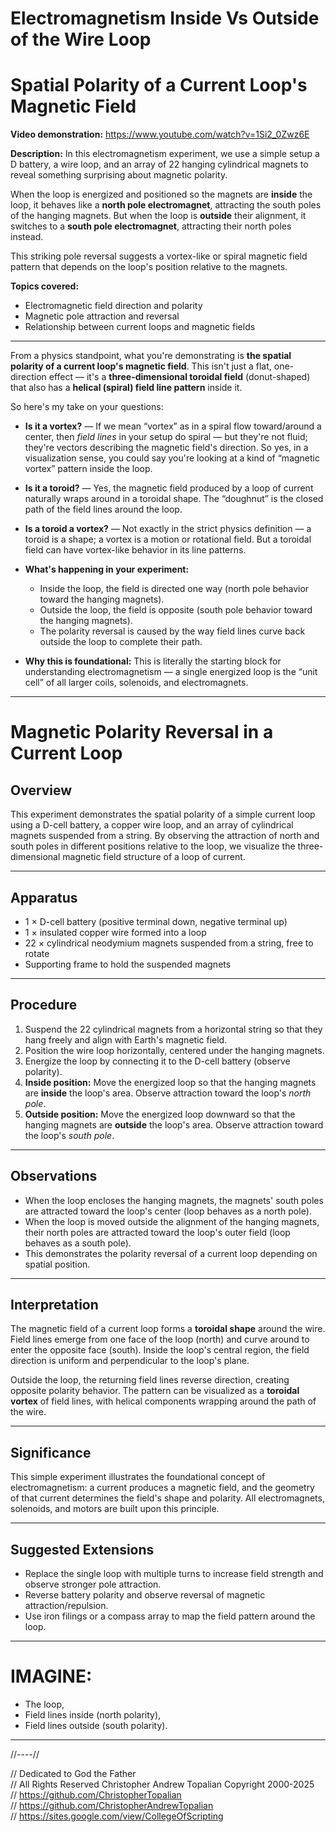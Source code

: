 # Electromagnetism Inside Vs Outside of the Wire Loop

# Spatial Polarity of a Current Loop's Magnetic Field

**Video demonstration:** https://www.youtube.com/watch?v=1Si2_0Zwz6E

**Description:**
In this electromagnetism experiment, we use a simple setup a D battery, a wire loop, and an array of 22 hanging cylindrical magnets to reveal something surprising about magnetic polarity.

When the loop is energized and positioned so the magnets are **inside** the loop, it behaves like a **north pole electromagnet**, attracting the south poles of the hanging magnets. But when the loop is **outside** their alignment, it switches to a **south pole electromagnet**, attracting their north poles instead.

This striking pole reversal suggests a vortex-like or spiral magnetic field pattern that depends on the loop's position relative to the magnets.  

**Topics covered:**

* Electromagnetic field direction and polarity
* Magnetic pole attraction and reversal
* Relationship between current loops and magnetic fields

---

From a physics standpoint, what you're demonstrating is **the spatial polarity of a current loop's magnetic field**. This isn't just a flat, one-direction effect — it's a **three-dimensional toroidal field** (donut-shaped) that also has a **helical (spiral) field line pattern** inside it.

So here's my take on your questions:

* **Is it a vortex?** — If we mean “vortex” as in a spiral flow toward/around a center, then *field lines* in your setup do spiral — but they're not fluid; they're vectors describing the magnetic field's direction. So yes, in a visualization sense, you could say you're looking at a kind of “magnetic vortex” pattern inside the loop.
* **Is it a toroid?** — Yes, the magnetic field produced by a loop of current naturally wraps around in a toroidal shape. The “doughnut” is the closed path of the field lines around the loop.
* **Is a toroid a vortex?** — Not exactly in the strict physics definition — a toroid is a shape; a vortex is a motion or rotational field. But a toroidal field can have vortex-like behavior in its line patterns.  

* **What's happening in your experiment:**

  * Inside the loop, the field is directed one way (north pole behavior toward the hanging magnets).
  * Outside the loop, the field is opposite (south pole behavior toward the hanging magnets).
  * The polarity reversal is caused by the way field lines curve back outside the loop to complete their path.
* **Why this is foundational:** This is literally the starting block for understanding electromagnetism — a single energized loop is the “unit cell” of all larger coils, solenoids, and electromagnets.

---

# Magnetic Polarity Reversal in a Current Loop

## Overview
This experiment demonstrates the spatial polarity of a simple current loop using a D-cell battery, a copper wire loop, and an array of cylindrical magnets suspended from a string. By observing the attraction of north and south poles in different positions relative to the loop, we visualize the three-dimensional magnetic field structure of a loop of current.

---

## Apparatus
- 1 × D-cell battery (positive terminal down, negative terminal up)
- 1 × insulated copper wire formed into a loop
- 22 × cylindrical neodymium magnets suspended from a string, free to rotate
- Supporting frame to hold the suspended magnets

---

## Procedure
1. Suspend the 22 cylindrical magnets from a horizontal string so that they hang freely and align with Earth's magnetic field.
2. Position the wire loop horizontally, centered under the hanging magnets.
3. Energize the loop by connecting it to the D-cell battery (observe polarity).
4. **Inside position:** Move the energized loop so that the hanging magnets are **inside** the loop's area. Observe attraction toward the loop's *north pole*.
5. **Outside position:** Move the energized loop downward so that the hanging magnets are **outside** the loop's area. Observe attraction toward the loop's *south pole*.

---

## Observations
- When the loop encloses the hanging magnets, the magnets' south poles are attracted toward the loop's center (loop behaves as a north pole).
- When the loop is moved outside the alignment of the hanging magnets, their north poles are attracted toward the loop's outer field (loop behaves as a south pole).
- This demonstrates the polarity reversal of a current loop depending on spatial position.

---

## Interpretation
The magnetic field of a current loop forms a **toroidal shape** around the wire. Field lines emerge from one face of the loop (north) and curve around to enter the opposite face (south). Inside the loop's central region, the field direction is uniform and perpendicular to the loop's plane.

Outside the loop, the returning field lines reverse direction, creating opposite polarity behavior. The pattern can be visualized as a **toroidal vortex** of field lines, with helical components wrapping around the path of the wire.

---

## Significance
This simple experiment illustrates the foundational concept of electromagnetism: a current produces a magnetic field, and the geometry of that current determines the field's shape and polarity. All electromagnets, solenoids, and motors are built upon this principle.

---

## Suggested Extensions
- Replace the single loop with multiple turns to increase field strength and observe stronger pole attraction.
- Reverse battery polarity and observe reversal of magnetic attraction/repulsion.
- Use iron filings or a compass array to map the field pattern around the loop.

---

# IMAGINE:  
* The loop,
* Field lines inside (north polarity),
* Field lines outside (south polarity).

---

//----//

// Dedicated to God the Father  
// All Rights Reserved Christopher Andrew Topalian Copyright 2000-2025  
// https://github.com/ChristopherTopalian  
// https://github.com/ChristopherAndrewTopalian  
// https://sites.google.com/view/CollegeOfScripting  

